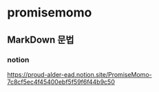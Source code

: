 # promisemomo
## MarkDown 문법

### notion 
https://proud-alder-ead.notion.site/PromiseMomo-7c8cf5ec4f45400ebf5f59f6f44b9c50
